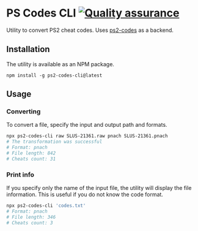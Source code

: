# PS Codes CLI [![Quality assurance](https://github.com/mishamyrt/ps2-codes-cli/actions/workflows/qa.yaml/badge.svg)](https://github.com/mishamyrt/ps2-codes-cli/actions/workflows/qa.yaml)

Utility to convert PS2 cheat codes. Uses [ps2-codes](https://github.com/mishamyrt/ps2-codes) as a backend.

## Installation

The utility is available as an NPM package.

```
npm install -g ps2-codes-cli@latest
```

## Usage

### Converting

To convert a file, specify the input and output path and formats.

```sh
npx ps2-codes-cli raw SLUS-21361.raw pnach SLUS-21361.pnach
# The transformation was successful
# Format: pnach
# File length: 842
# Cheats count: 31
```

### Print info

If you specify only the name of the input file, the utility will display the file information. This is useful if you do not know the code format.

```sh
npx ps2-codes-cli 'codes.txt'
# Format: pnach
# File length: 346
# Cheats count: 3
```
